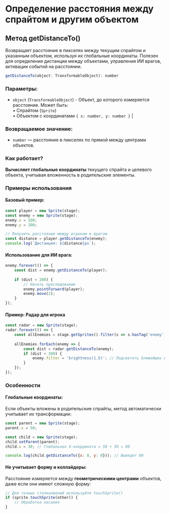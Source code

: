 # Определение расстояния между спрайтом и другим объектом

## Метод getDistanceTo()

Возвращает расстояние в пикселях между текущим спрайтом и указанным объектом, используя их глобальные координаты. Полезен для определения дистанции между объектами, управления ИИ врагов, активации событий на расстоянии.

```javascript
getDistanceTo(object: TransformableObject): number
```

### Параметры:
*  `object` (`TransformableObject`) -  Объект, до которого измеряется расстояние. Может быть: <br> • Спрайтом (`Sprite`) <br> • Объектом с координатами `{ x: number, y: number }` |

### Возвращаемое значение:
- `number` — расстояние в пикселях по прямой между центрами объектов.

### Как работает?
**Вычисляет глобальные координаты** текущего спрайта и целевого объекта, учитывая вложенность в родительские элементы.

### Примеры использования

#### Базовый пример:
```javascript
const player = new Sprite(stage);
const enemy = new Sprite(stage);
enemy.x = 100;
enemy.y = 100;

// Получить расстояние между игроком и врагом
const distance = player.getDistanceTo(enemy);
console.log(`Дистанция: ${distance}px`);
```

#### Использование для ИИ врага:
```javascript
enemy.forever(() => {
    const dist = enemy.getDistanceTo(player);
    
    if (dist < 200) {
        // Начать преследование
        enemy.pointForward(player);
        enemy.move(2);
    }
});
```

#### Пример: Радар для игрока
```javascript
const radar = new Sprite(stage);
radar.forever(() => {
    const allEnemies = stage.getSprites().filter(s => s.hasTag('enemy'));
    
    allEnemies.forEach(enemy => {
        const dist = radar.getDistanceTo(enemy);
        if (dist < 300) {
            enemy.filter = 'brightness(1.5)'; // Подсветить ближайших врагов
        }
    });
});
```

### Особенности

#### Глобальные координаты:  

Если объекты вложены в родительские спрайты, метод автоматически учитывает их трансформации:

```javascript
const parent = new Sprite(stage);
parent.x = 50;

const child = new Sprite(stage);
child.setParent(parent);
child.x = 30; // Глобальная X-координата = 50 + 30 = 80

console.log(child.getDistanceTo({x: 0, y: 0})); // Выведет 80
```

#### Не учитывает форму и коллайдеры:  

Расстояние измеряется между **геометрическими центрами** объектов, даже если они имеют сложную форму:

```javascript
// Для точных столкновений используйте touchSprite()
if (sprite.touchSprite(other)) {
    // Обработка касания
}
```

